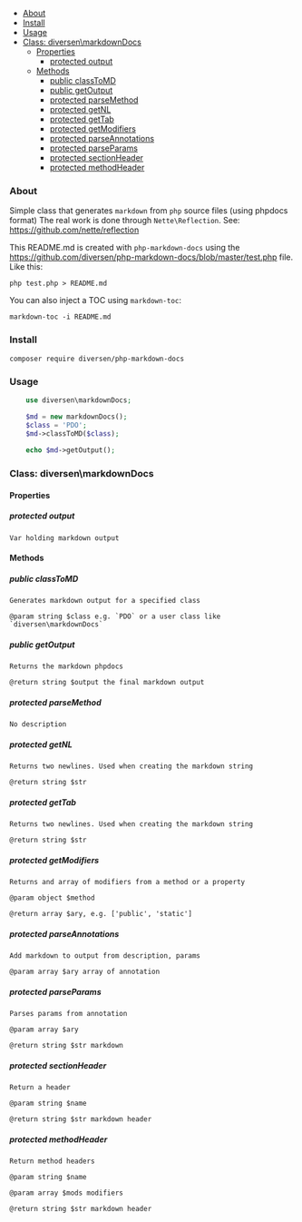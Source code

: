 

<!-- toc -->

- [About](#about)
- [Install](#install)
- [Usage](#usage)
- [Class: diversen\markdownDocs](#class-diversenmarkdowndocs)
  * [Properties](#properties)
    + [protected output](#protected-output)
  * [Methods](#methods)
    + [public classToMD](#public-classtomd)
    + [public getOutput](#public-getoutput)
    + [protected parseMethod](#protected-parsemethod)
    + [protected getNL](#protected-getnl)
    + [protected getTab](#protected-gettab)
    + [protected getModifiers](#protected-getmodifiers)
    + [protected parseAnnotations](#protected-parseannotations)
    + [protected parseParams](#protected-parseparams)
    + [protected sectionHeader](#protected-sectionheader)
    + [protected methodHeader](#protected-methodheader)

<!-- tocstop -->

### About

Simple class that generates `markdown` from `php` source files (using phpdocs format)
The real work is done through `Nette\Reflection`. See: https://github.com/nette/reflection

This README.md is created with `php-markdown-docs` using the https://github.com/diversen/php-markdown-docs/blob/master/test.php 
file. Like this:

    php test.php > README.md

You can also inject a TOC using `markdown-toc`: 
    
    markdown-toc -i README.md 

### Install

    composer require diversen/php-markdown-docs

### Usage
~~~php
    use diversen\markdownDocs;

    $md = new markdownDocs();
    $class = 'PDO';
    $md->classToMD($class);
     
    echo $md->getOutput();
~~~

### Class: diversen\markdownDocs

#### Properties

##### protected output

    Var holding markdown output

#### Methods

##### public classToMD

    Generates markdown output for a specified class

    @param string $class e.g. `PDO` or a user class like `diversen\markdownDocs`

##### public getOutput

    Returns the markdown phpdocs

    @return string $output the final markdown output

##### protected parseMethod

    No description

##### protected getNL

    Returns two newlines. Used when creating the markdown string

    @return string $str

##### protected getTab

    Returns two newlines. Used when creating the markdown string

    @return string $str

##### protected getModifiers

    Returns and array of modifiers from a method or a property

    @param object $method

    @return array $ary, e.g. ['public', 'static']

##### protected parseAnnotations

    Add markdown to output from description, params

    @param array $ary array of annotation

##### protected parseParams

    Parses params from annotation

    @param array $ary

    @return string $str markdown

##### protected sectionHeader

    Return a header

    @param string $name

    @return string $str markdown header

##### protected methodHeader

    Return method headers

    @param string $name

    @param array $mods modifiers

    @return string $str markdown header

